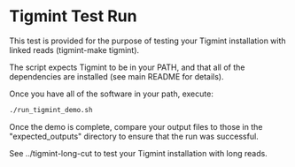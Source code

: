# Tigmint Test Run

This test is provided for the purpose of testing your Tigmint installation with linked reads (tigmint-make tigmint).

The script expects Tigmint to be in your PATH, and that all of the dependencies are installed (see main README for details). 

Once you have all of the software in your path, execute:

```bash
./run_tigmint_demo.sh
```

Once the demo is complete, compare your output files to those in the "expected_outputs" directory to ensure that the run was successful. 

See ../tigmint-long-cut to test your Tigmint installation with long reads.
